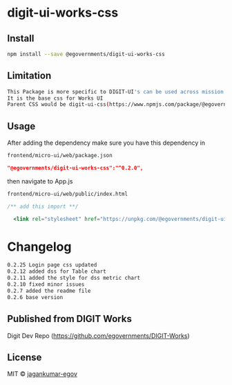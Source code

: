 <!-- TODO: update this -->

# digit-ui-works-css

## Install

```bash
npm install --save @egovernments/digit-ui-works-css
```

## Limitation

```bash
This Package is more specific to DIGIT-UI's can be used across mission's
It is the base css for Works UI
Parent CSS would be digit-ui-css(https://www.npmjs.com/package/@egovernments/digit-ui-css)
```

## Usage

After adding the dependency make sure you have this dependency in

```bash
frontend/micro-ui/web/package.json
```

```json
"@egovernments/digit-ui-works-css":"^0.2.0",
```

then navigate to App.js

```bash
frontend/micro-ui/web/public/index.html
```

```jsx
/** add this import **/

  <link rel="stylesheet" href="https://unpkg.com/@egovernments/digit-ui-works-css@0.2.0/dist/index.css" />

```
# Changelog

```bash
0.2.25 Login page css updated
0.2.12 added dss for Table chart
0.2.11 added the style for dss metric chart
0.2.10 fixed minor issues
0.2.7 added the readme file
0.2.6 base version
```

## Published from DIGIT Works 
Digit Dev Repo (https://github.com/egovernments/DIGIT-Works)

## License

MIT © [jagankumar-egov](https://github.com/jagankumar-egov)